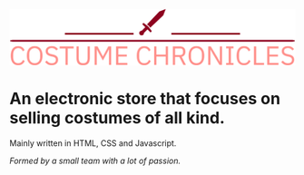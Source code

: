 
![alt text](src/assets/logo.png)

# An electronic store that focuses on selling costumes of all kind. 
Mainly written in HTML, CSS and Javascript. 

*Formed by a small team with a lot of passion.* 
